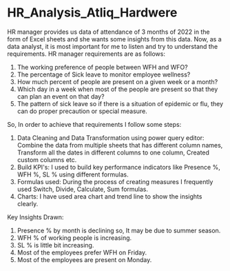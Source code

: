 # HR_Analysis_Atliq_Hardwere
HR manager provides us data of attendance of 3 months of 2022 in the form of Excel sheets and she wants some insights from this data. Now, as a data analyst, it is most important for me to listen and try to understand the requirements. 
HR manager requirements are as follows:
1. The working preference of people between WFH and WFO?
2. The percentage of Sick leave to monitor employee wellness?
3. How much percent of people are present on a given week or a month?
4. Which day in a week when most of the people are present so that they can plan an event on that day?
5. The pattern of sick leave so if there is a situation of epidemic or flu, they can do proper precaution or special measure.

So, In order to achieve that requirements I follow some steps:

1. Data Cleaning and Data Transformation using power query editor: Combine the data from multiple sheets that has different column names, Transform all the dates in different columns to one column,
Created custom columns etc.
2. Build KPI's: I used to build key performance indicators like Presence %, WFH %, SL % using different formulas.
3. Formulas used: During the process of creating measures I frequently used Switch, Divide, Calculate, Sum formulas.
4. Charts: I have used area chart and trend line to show the insights clearly.

Key Insights Drawn:
1. Presence % by month is declining so, It may be due to summer season.
2. WFH % of working people is increasing.
3. SL % is little bit increasing.
4. Most of the employees prefer WFH on Friday.
5. Most of the employees are present on Monday.

